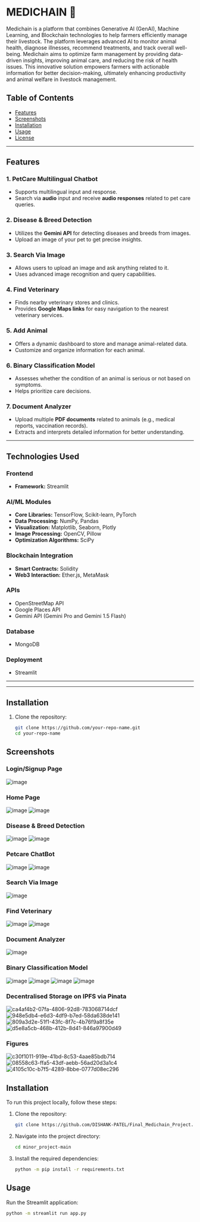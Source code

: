 # MEDICHAIN 🐾

Medichain is a platform that combines Generative AI (GenAI), Machine Learning, and Blockchain technologies to help farmers efficiently manage their livestock. The platform leverages advanced AI to monitor animal health, diagnose illnesses, recommend treatments, and track overall well-being. Medichain aims to optimize farm management by providing data-driven insights, improving animal care, and reducing the risk of health issues. This innovative solution empowers farmers with actionable information for better decision-making, ultimately enhancing productivity and animal welfare in livestock management.

## Table of Contents  
- [Features](#features)  
- [Screenshots](#screenshots)  
- [Installation](#installation)  
- [Usage](#usage)  
- [License](#license)  

---

## Features  

### 1. **PetCare Multilingual Chatbot**  
- Supports multilingual input and response.  
- Search via **audio** input and receive **audio responses** related to pet care queries.  

### 2. **Disease & Breed Detection**  
- Utilizes the **Gemini API** for detecting diseases and breeds from images.  
- Upload an image of your pet to get precise insights.  

### 3. **Search Via Image**  
- Allows users to upload an image and ask anything related to it.  
- Uses advanced image recognition and query capabilities.  

### 4. **Find Veterinary**  
- Finds nearby veterinary stores and clinics.  
- Provides **Google Maps links** for easy navigation to the nearest veterinary services.  

### 5. **Add Animal**  
- Offers a dynamic dashboard to store and manage animal-related data.  
- Customize and organize information for each animal.  

### 6. **Binary Classification Model**  
- Assesses whether the condition of an animal is serious or not based on symptoms.  
- Helps prioritize care decisions.  

### 7. **Document Analyzer**  
- Upload multiple **PDF documents** related to animals (e.g., medical reports, vaccination records).  
- Extracts and interprets detailed information for better understanding.  

---


## Technologies Used  

### **Frontend**  
- **Framework:** Streamlit  

### **AI/ML Modules**  
- **Core Libraries:** TensorFlow, Scikit-learn, PyTorch  
- **Data Processing:** NumPy, Pandas  
- **Visualization:** Matplotlib, Seaborn, Plotly  
- **Image Processing:** OpenCV, Pillow   
- **Optimization Algorithms:** SciPy 

### **Blockchain Integration**  
- **Smart Contracts:** Solidity  
- **Web3 Interaction:** Ether.js, MetaMask  

### **APIs**  
- OpenStreetMap API  
- Google Places API  
- Gemini API (Gemini Pro and Gemini 1.5 Flash) 

### **Database**  
- MongoDB  

### **Deployment**  
- Streamlit  

--- 

---

## Installation  

1. Clone the repository:  
   ```bash  
   git clone https://github.com/your-repo-name.git  
   cd your-repo-name  


## Screenshots
### Login/Signup Page
![image](https://github.com/user-attachments/assets/a0bb8ae2-df04-4997-ad88-cb3855d1fecd)

### Home Page
![image](https://github.com/user-attachments/assets/d6049d2a-68d6-4d35-bce3-740491c47f73)
![image](https://github.com/user-attachments/assets/eea1cfb8-f752-48a9-b5ad-8ad4bde5614c)



### Disease & Breed Detection
![image](https://github.com/user-attachments/assets/1c78773d-841e-4625-a271-6b5d9f3b0b85)
![image](https://github.com/user-attachments/assets/4cad468d-e583-4d90-840e-576229647b3a)



### Petcare ChatBot
![image](https://github.com/user-attachments/assets/d6b95183-f7bc-4d42-b0b4-f960959c0ec2)
![image](https://github.com/user-attachments/assets/1c67b2e3-93a4-4f7f-90f9-10908f4fa72f)



### Search Via Image
![image](https://github.com/user-attachments/assets/bd66f870-457d-4602-b50b-b6ac386e4521)

### Find Veterinary
![image](https://github.com/user-attachments/assets/c8476e23-7d8d-47cd-ba29-e735195f52ab)
![image](https://github.com/user-attachments/assets/7500d0c2-66ab-4a58-82a6-bc6ea56654cc)

### Document Analyzer
![image](https://github.com/user-attachments/assets/bb31cbbc-3d20-4326-b2ee-62a7d072d01d)


### Binary Classification Model
![image](https://github.com/user-attachments/assets/389ade86-cf6e-4092-a530-2b78fae2ce9b)
![image](https://github.com/user-attachments/assets/c76f640f-728a-46be-904f-d3f2e8094629)
![image](https://github.com/user-attachments/assets/6fcd6f54-f5d1-42e3-b5bb-b300eeab8653)
![image](https://github.com/user-attachments/assets/22c52927-5a05-4f74-ac62-d780b12fc080)

### Decentralised Storage on IPFS via Pinata

![ca4af4b2-07fa-4806-92d8-783068714dcf](https://github.com/user-attachments/assets/9e730a42-92e1-4e4f-bdfe-f4fe58a9ec4a)
![948e5db4-e6d3-4df9-b7ed-58da638de141](https://github.com/user-attachments/assets/ce4dfe70-f242-4b1b-8c44-42ba94998f69)
![809a3d2e-51f1-43fc-8f7c-4b76f9a8f35e](https://github.com/user-attachments/assets/c814229b-827a-4797-806a-8a66a3339291)
![d5e8a5cb-468b-412b-8d41-846a97900d49](https://github.com/user-attachments/assets/0e3b02ae-778e-42d5-870a-3d32ba961f9a)





### Figures

![c30f1011-919e-41bd-8c53-4aae85bdb714](https://github.com/user-attachments/assets/af2d77f3-8629-4c1b-8bf7-5e9b756c6054)
![08558c63-ffa5-43df-aebb-56ad20d3a1c4](https://github.com/user-attachments/assets/785d4200-ddd0-42e1-afd0-fb4c2abb77d7)
![4105c10c-b7f5-4289-8bbe-0777d08ec296](https://github.com/user-attachments/assets/76a85ebc-5f23-4ec7-8ace-d03a79752cc8)


## Installation
To run this project locally, follow these steps:

1. Clone the repository:
   ```bash  
   git clone https://github.com/DISHANK-PATEL/Final_Medichain_Project.git  
    ```
2. Navigate into the project directory:
    ```bash
    cd minor_project-main
    ```
3. Install the required dependencies:
    ```bash
    python -m pip install -r requirements.txt
    ```

## Usage
Run the Streamlit application:
```bash
python -m streamlit run app.py
